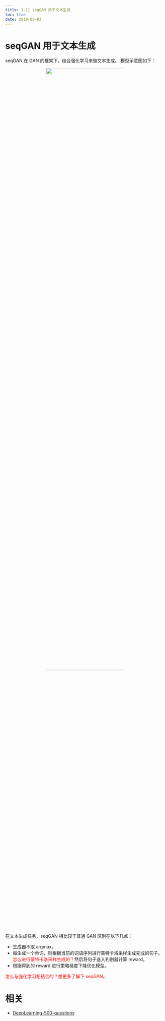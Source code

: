 ```yaml
---
title: 1.11 seqGAN 用于文本生成
toc: true
date: 2019-09-03
---
```


# seqGAN 用于文本生成

​seqGAN 在 GAN 的框架下，结合强化学习来做文本生成。 模型示意图如下：

<p align="center">
    <img width="70%" height="70%" src="http://images.iterate.site/blog/image/20190722/7IPQdbCpNfb2.png?imageslim">
</p>

在文本生成任务，seqGAN 相比较于普通 GAN 区别在以下几点：

- 生成器不取 argmax。
- 每生成一个单词，则根据当前的词语序列进行蒙特卡洛采样生成完成的句子。<span style="color:red;">怎么进行蒙特卡洛采样生成的？</span>然后将句子送入判别器计算 reward。
- 根据得到的 reward 进行策略梯度下降优化模型。

<span style="color:red;">怎么与强化学习相结合的？想更多了解下 seqGAN。</span>









# 相关

- [DeepLearning-500-questions](https://github.com/scutan90/DeepLearning-500-questions)
